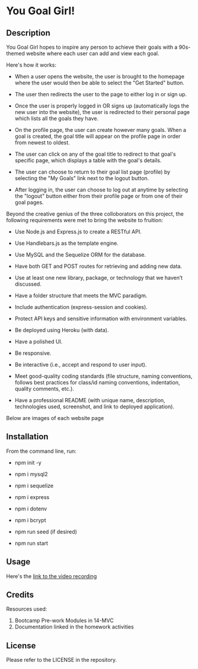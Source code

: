 # You Goal Girl!

## Description

You Goal Girl hopes to inspire any person to achieve their goals with a 90s-themed website where each user can add and view each goal. 

Here's how it works:

- When a user opens the website, the user is brought to the homepage where the user would then be able to select the "Get Started" button.

- The user then redirects the user to the page to either log in or sign up.

- Once the user is properly logged in OR signs up (automatically logs the new user into the website), the user is redirected to their personal page which lists all the goals they have.

- On the profile page, the user can create however many goals. When a goal is created, the goal title will appear on the profile page in order from newest to oldest. 

- The user can click on any of the goal title to redirect to that goal's specific page, which displays a table with the goal's details.

- The user can choose to return to their goal list page (profile) by selecting the "My Goals" link next to the logout button.

- After logging in, the user can choose to log out at anytime by selecting the "logout" button either from their profile page or from one of their goal pages.

Beyond the creative genius of the three colloborators on this project, the following requirements were met to bring the website to fruition:

* Use Node.js and Express.js to create a RESTful API.

* Use Handlebars.js as the template engine.

* Use MySQL and the Sequelize ORM for the database.

* Have both GET and POST routes for retrieving and adding new data.

* Use at least one new library, package, or technology that we haven’t discussed.

* Have a folder structure that meets the MVC paradigm.

* Include authentication (express-session and cookies).

* Protect API keys and sensitive information with environment variables.

* Be deployed using Heroku (with data).

* Have a polished UI.

* Be responsive.

* Be interactive (i.e., accept and respond to user input).

* Meet good-quality coding standards (file structure, naming conventions, follows best practices for class/id naming conventions, indentation, quality comments, etc.).

* Have a professional README (with unique name, description, technologies used, screenshot, and link to deployed application).

Below are images of each website page


## Installation

From the command line, run:

- npm init -y

- npm i mysql2

- npm i sequelize

- npm i express

- npm i dotenv

- npm i bcrypt

- npm run seed (if desired)

- npm run start

## Usage

Here's the [link to the video recording](HEROKU)


## Credits

Resources used:
1) Bootcamp Pre-work Modules in 14-MVC
2) Documentation linked in the homework activities

## License

Please refer to the LICENSE in the repository.
